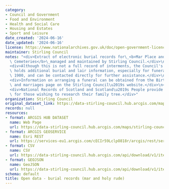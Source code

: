```yaml
---
category:
- Council and Government
- Food and Environment
- Health and Social Care
- Housing and Estates
- Sport and Leisure
date_created: '2024-06-16'
date_updated: '2024-06-16'
license: https://www.nationalarchives.gov.uk/doc/open-government-licence/version/3/
maintainer: Stirling Council
notes: "<div>Extract of electronic burial records for\_<b>Mar Place and Holy Rude\
  \ Cemeteries</b>\_managed and maintained by Stirling Council.</div>\n<div><br /></div>\n\
  <div>Although this is not a full record of interments, the Council's Archives Service\
  \ holds additional burial and lair information, especially for funerals prior to\
  \ 1900, and can be contacted directly for further assistance.</div>\n<div><br /></div>\n\
  <div>Information on arranging a funeral can be obtained from the Births, deaths\
  \ and marriages page on the Stirling Council\u2019s website.</div>\n<div><br /></div>\n\
  <div>National Records of Scotland and Scotland\u2019s People provide useful information\
  \ for those wishing to research their family tree.</div>"
organization: Stirling Council
original_dataset_link: https://data-stirling-council.hub.arcgis.com/maps/stirling-council::open-data-burial-records-mar-and-holy-rude
records: null
resources:
- format: ARCGIS HUB DATASET
  name: Web Page
  url: https://data-stirling-council.hub.arcgis.com/maps/stirling-council::open-data-burial-records-mar-and-holy-rude
- format: ARCGIS GEOSERVICE
  name: Esri REST
  url: https://services-eu1.arcgis.com/cECIr59LclpO818r/arcgis/rest/services/open%20data%20burial%20records%20mar%20and%20holy%20rude/FeatureServer/0
- format: CSV
  name: CSV
  url: https://data-stirling-council.hub.arcgis.com/api/download/v1/items/51f56b5db7904bd9ae815e8d60e61a50/csv?layers=0
- format: GEOJSON
  name: GeoJSON
  url: https://data-stirling-council.hub.arcgis.com/api/download/v1/items/51f56b5db7904bd9ae815e8d60e61a50/geojson?layers=0
schema: default
title: Open data - burial records (mar and holy rude)
---
```

